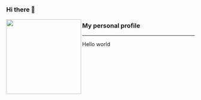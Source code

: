 ### Hi there 👋

<p>
  <img align="left" width="200" height="200" src="https://raw.githubusercontent.com/Diogenes1993/Diogenes1993/master/Img/puddle_jumper_octodex.png?raw=true">
  
### My personal profile
---
Hello world